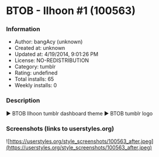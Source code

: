 # BTOB - Ilhoon #1 (100563)

### Information
- Author: bangAcy (unknown)
- Created at: unknown
- Updated at: 4/19/2014, 9:01:26 PM
- License: NO-REDISTRIBUTION
- Category: tumblr
- Rating: undefined
- Total installs: 65
- Weekly installs: 0


### Description
► BTOB Ilhoon tumblr dashboard theme 
► BTOB tumblr logo


### Screenshots (links to userstyles.org)
![https://userstyles.org/style_screenshots/100563_after.jpeg](https://userstyles.org/style_screenshots/100563_after.jpeg)


